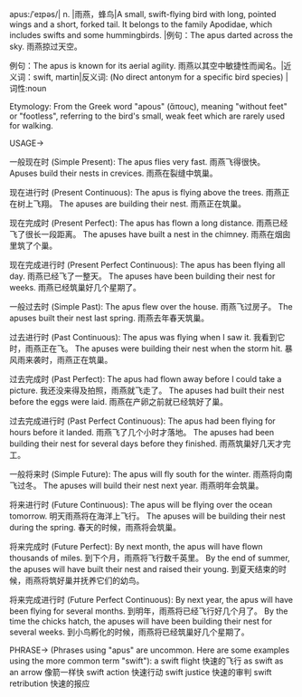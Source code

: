 apus:/ˈeɪpəs/| n. |雨燕，蜂鸟|A small, swift-flying bird with long, pointed wings and a short, forked tail.  It belongs to the family Apodidae, which includes swifts and some hummingbirds. |例句：The apus darted across the sky. 雨燕掠过天空。

例句：The apus is known for its aerial agility. 雨燕以其空中敏捷性而闻名。|近义词：swift, martin|反义词: (No direct antonym for a specific bird species) |词性:noun


Etymology: From the Greek word "apous" (ἄπους), meaning "without feet" or "footless", referring to the bird's small, weak feet which are rarely used for walking.


USAGE->

一般现在时 (Simple Present):
The apus flies very fast. 雨燕飞得很快。
Apuses build their nests in crevices. 雨燕在裂缝中筑巢。


现在进行时 (Present Continuous):
The apus is flying above the trees. 雨燕正在树上飞翔。
The apuses are building their nest. 雨燕正在筑巢。


现在完成时 (Present Perfect):
The apus has flown a long distance. 雨燕已经飞了很长一段距离。
The apuses have built a nest in the chimney. 雨燕在烟囱里筑了个巢。


现在完成进行时 (Present Perfect Continuous):
The apus has been flying all day. 雨燕已经飞了一整天。
The apuses have been building their nest for weeks. 雨燕已经筑巢好几个星期了。


一般过去时 (Simple Past):
The apus flew over the house. 雨燕飞过房子。
The apuses built their nest last spring. 雨燕去年春天筑巢。


过去进行时 (Past Continuous):
The apus was flying when I saw it. 我看到它时，雨燕正在飞。
The apuses were building their nest when the storm hit.  暴风雨来袭时，雨燕正在筑巢。


过去完成时 (Past Perfect):
The apus had flown away before I could take a picture. 我还没来得及拍照，雨燕就飞走了。
The apuses had built their nest before the eggs were laid. 雨燕在产卵之前就已经筑好了巢。


过去完成进行时 (Past Perfect Continuous):
The apus had been flying for hours before it landed. 雨燕飞了几个小时才落地。
The apuses had been building their nest for several days before they finished. 雨燕筑巢好几天才完工。


一般将来时 (Simple Future):
The apus will fly south for the winter. 雨燕将向南飞过冬。
The apuses will build their nest next year. 雨燕明年会筑巢。


将来进行时 (Future Continuous):
The apus will be flying over the ocean tomorrow. 明天雨燕将在海洋上飞行。
The apuses will be building their nest during the spring. 春天的时候，雨燕将会筑巢。


将来完成时 (Future Perfect):
By next month, the apus will have flown thousands of miles. 到下个月，雨燕将飞行数千英里。
By the end of summer, the apuses will have built their nest and raised their young. 到夏天结束的时候，雨燕将筑好巢并抚养它们的幼鸟。


将来完成进行时 (Future Perfect Continuous):
By next year, the apus will have been flying for several months. 到明年，雨燕将已经飞行好几个月了。
By the time the chicks hatch, the apuses will have been building their nest for several weeks. 到小鸟孵化的时候，雨燕将已经筑巢好几个星期了。




PHRASE->
(Phrases using "apus" are uncommon. Here are some examples using the more common term "swift"):
a swift flight 快速的飞行
as swift as an arrow 像箭一样快
swift action 快速行动
swift justice 快速的审判
swift retribution 快速的报应
